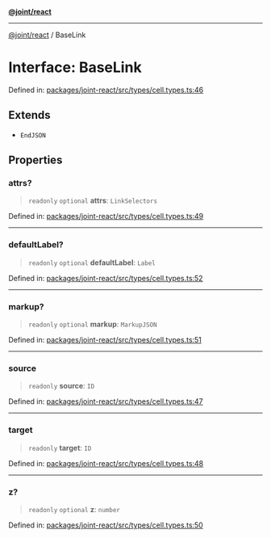 [**@joint/react**](../README.md)

***

[@joint/react](../README.md) / BaseLink

# Interface: BaseLink

Defined in: [packages/joint-react/src/types/cell.types.ts:46](https://github.com/samuelgja/joint/blob/main/packages/joint-react/src/types/cell.types.ts#L46)

## Extends

- `EndJSON`

## Properties

### attrs?

> `readonly` `optional` **attrs**: `LinkSelectors`

Defined in: [packages/joint-react/src/types/cell.types.ts:49](https://github.com/samuelgja/joint/blob/main/packages/joint-react/src/types/cell.types.ts#L49)

***

### defaultLabel?

> `readonly` `optional` **defaultLabel**: `Label`

Defined in: [packages/joint-react/src/types/cell.types.ts:52](https://github.com/samuelgja/joint/blob/main/packages/joint-react/src/types/cell.types.ts#L52)

***

### markup?

> `readonly` `optional` **markup**: `MarkupJSON`

Defined in: [packages/joint-react/src/types/cell.types.ts:51](https://github.com/samuelgja/joint/blob/main/packages/joint-react/src/types/cell.types.ts#L51)

***

### source

> `readonly` **source**: `ID`

Defined in: [packages/joint-react/src/types/cell.types.ts:47](https://github.com/samuelgja/joint/blob/main/packages/joint-react/src/types/cell.types.ts#L47)

***

### target

> `readonly` **target**: `ID`

Defined in: [packages/joint-react/src/types/cell.types.ts:48](https://github.com/samuelgja/joint/blob/main/packages/joint-react/src/types/cell.types.ts#L48)

***

### z?

> `readonly` `optional` **z**: `number`

Defined in: [packages/joint-react/src/types/cell.types.ts:50](https://github.com/samuelgja/joint/blob/main/packages/joint-react/src/types/cell.types.ts#L50)
